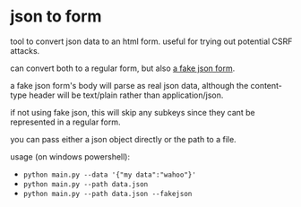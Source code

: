 # json to form

tool to convert json data to an html form. useful for trying out potential CSRF attacks.

can convert both to a regular form, but also [a fake json form](https://dant0x65.medium.com/json-csrf-a1594955dd75). 

a fake json form's body will parse as real json data, although the content-type header will be text/plain rather than application/json.

if not using fake json, this will skip any subkeys since they cant be represented in a regular form.

you can pass either a json object directly or the path to a file.

usage (on windows powershell):

- `python main.py --data '{"my data":"wahoo"}'`
- `python main.py --path data.json`
- `python main.py --path data.json --fakejson`
